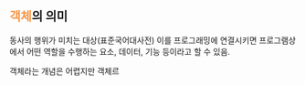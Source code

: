 ## <font color="#f79646">객체</font>의 의미
동사의 행위가 미치는 대상(표준국어대사전)
이를 프로그래밍에 연결시키면 프로그램상에서 어떤 역할을 수행하는 요소, 데이터, 기능 등이라고 할 수 있음.

객체라는 개념은 어렵지만 객체르
